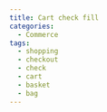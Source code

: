 ```yaml
---
title: Cart check fill
categories:
  - Commerce
tags:
  - shopping
  - checkout
  - check
  - cart
  - basket
  - bag
---
```

